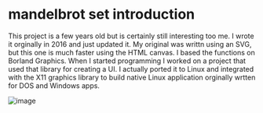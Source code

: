 # mandelbrot set introduction

This project is a few years old but is certainly still interesting too me. I wrote it orginally in 2016 and just updated it. My original was writtn using an SVG, but this one is much faster using the HTML canvas. I based the functions on Borland Graphics. When I started programming I worked on a project that used that library for creating a UI. I actually ported it to Linux and integrated with the X11 graphics library to build native Linux application orginally wrtten for DOS and Windows apps. 


![image](https://user-images.githubusercontent.com/5507643/150658841-1deba9cc-b3a4-4ad5-8bb1-d1d3f29a025c.png)


